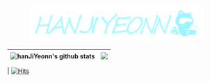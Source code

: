 <p align="center"><img width="80%" src="https://github.com/HANJIYEONN/HANJIYEONN/blob/main/assets/2.%EB%B0%B0%EB%84%88-1.png" /></p>

| <img align="center" src="https://github-readme-stats.vercel.app/api?username=HANJIYEONN&show_icons=true&theme=radical" alt="hanJiYeonn's github stats" /> | <img align="center" src="https://github-readme-stats.vercel.app/api/top-langs/?username=HANJIYEONN&layout=compact&theme=radical" /> |
| ----- | ----- |



| [![Hits](https://hits.seeyoufarm.com/api/count/incr/badge.svg?url=https%3A%2F%2Fgithub.com%2FHANJIYEONN&count_bg=%237DCADF&title_bg=%23555555&icon=protocols-dot-io.svg&icon_color=%23E7E7E7&title=hits&edge_flat=false)](https://hits.seeyoufarm.com)




